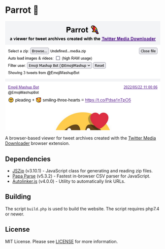 # Parrot 🦜
![screenshot](public/meta-image.png)

A browser-based viewer for tweet archives created with the [Twitter Media Downloader](https://github.com/furyutei/twMediaDownloader) browser extension.

## Dependencies
- [JSZip](https://github.com/Stuk/jszip) (v3.10.1) - JavaScript class for generating and reading zip files.
- [Papa Parse](https://github.com/mholt/PapaParse) (v5.3.2) - Fastest in-browser CSV parser for JavaScript.
- [Autolinker.js](https://github.com/gregjacobs/Autolinker.js) (v4.0.0) - Utility to automatically link URLs.

## Building

The script `build.php` is used to build the website. The script requires php7.4 or newer.

## License

MIT License. Please see [LICENSE](LICENSE) for more information.